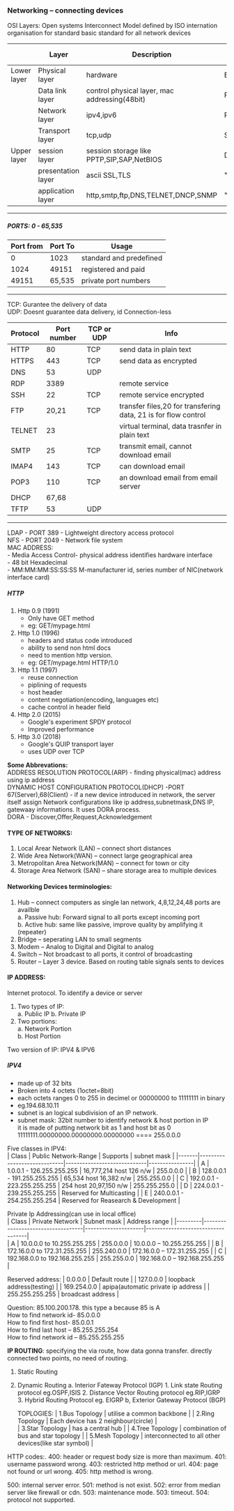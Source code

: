 ### Networking – connecting devices


OSI Layers: Open systems Interconnect Model
    defined by ISO internation organisation  for standard 
    basic standard for all network devices

|                 | Layer              | Description                                   | Data units |  
|-----------------|--------------------|-----------------------------------------------|------------|
| Lower layer     | Physical layer     | hardware                                      | Bits       |
|                 | Data link layer    | control physical layer, mac addressing(48bit) | Frames     |
|                 | Network layer      | ipv4,ipv6                                     | Packets    |
|                 | Transport layer    | tcp,udp                                       | Segments   |
| Upper layer     | session layer      | session storage like PPTP,SIP,SAP,NetBIOS     | Data       |   
|                 | presentation layer | ascii SSL,TLS                                 |   "       	| 
|                 | application layer  | http,smtp,ftp,DNS,TELNET,DNCP,SNMP            |   "        |     

---

##### PORTS:  0 - 65,535

| Port from  | Port To  | Usage                     |  
|------------|----------|---------------------------|  
| 0          | 1023     |  standard and predefined  |  
| 1024       | 49151    |  registered and paid      |  
| 49151      | 65,535   |  private port numbers     |  

---
TCP: Gurantee the delivery of data  
UDP: Doesnt guarantee data delivery, id Connection-less  

| Protocol   | Port number | TCP or UDP | Info |
|------------|-------------|------------|-------|
| HTTP       | 80          | TCP        | send data in plain text|
| HTTPS      | 443         | TCP        | send data as encrypted |
| DNS        | 53          | UDP        |  |
| RDP        | 3389        |            | remote service |
| SSH        | 22          | TCP        | remote service encrypted |
| FTP        | 20,21       | TCP        | transfer files,20 for transfering data, 21 is for flow control |    
| TELNET     | 23          |            | virtual terminal, data trasnfer in plain text |
| SMTP       | 25          | TCP        | transmit email, cannot download email |
| IMAP4      | 143         | TCP        | can download email |
| POP3       | 110         | TCP        | an download email from email server |
| DHCP       | 67,68       |            | |
| TFTP       | 53          | UDP        | |

---

LDAP - PORT 389	- Lightweight directory access protocol  
NFS  - PORT 2049 - Network file system  
MAC ADDRESS:  
    - Media Access Control- physical address identifies hardware interface  
    - 48 bit Hexadecimal  
    - MM:MM:MM:SS:SS:SS    M-manufacturer id, series number of NIC(network interface card)  


##### HTTP  
1. Http 0.9 (1991)  
    - Only have GET method   
    - eg: GET/mypage.html  
2. Http 1.0 (1996)   
    - headers and status code introduced  
    - ability to send non html docs  
    - need to mention http version.   
    - eg: GET/mypage.html HTTP/1.0   
3. Http 1.1 (1997)  
    - reuse connection  
    - piplining of requests  
    - host header  
    - content negotiation(encoding, languages etc)  
    - cache control in header field    
4. Http 2.0 (2015)  
    - Google's experiment SPDY protocol  
    - Improved performance  
5. Http 3.0 (2018) 
    - Google's QUIP transport layer  
    - uses UDP over TCP  



**Some Abbrevations:**   
ADDRESS RESOLUTION PROTOCOL(ARP) - finding physical(mac) address using ip address  
DYNAMIC HOST CONFIGURATION PROTOCOL(DHCP) -PORT 67(Server),68(Client) -  if a new device introduced in network, the server itself assign Network configurations like ip address,subnetmask,DNS IP, gatewaay informations. It uses DORA process.  
DORA - Discover,Offer,Request,Acknowledgement  


#### TYPE OF NETWORKS:
1. Local Arear Network (LAN) – connect short distances   
2. Wide Area Network(WAN) – connect large geographical area  
3. Metropolitan Area Network(MAN) – connect for town or city   
4. Storage Area Network (SAN) – share storage area to multiple devices  

#### Networking Devices terminologies:
1. Hub – connect computers as single lan network, 4,8,12,24,48 ports are availble  
    a. Passive hub: Forward signal to all ports except incoming port  
    b. Active hub: same like passive, improve quality by amplifying it (repeater)  
2. Bridge – seperating LAN to small segments   
3. Modem – Analog to Digital and Digital to analog  
4. Switch – Not broadcast to all ports, it control of broadcasting  
5. Router – Layer 3 device. Based on routing table signals sents to devices  

#### IP ADDRESS:     
Internet protocol. To identify a device or server  
1. Two types of IP:  
    a. Public IP 
    b. Private IP  
2. Two portions:  
    a. Network Portion  
        b. Host Portion  

Two version of IP:  IPV4 & IPV6  
##### IPV4  

- made up of 32 bits   
- Broken into 4 octets  (1octet=8bit)  
- each octets ranges 0 to 255 in decimel or 00000000 to 11111111 in binary  
- eg.194.68.10.11  
- subnet is an logical subdivision of an IP network.   
- subnet mask:     32bit number to identify network & host portion in IP  
    it is made of putting network bit as 1 and host bit as 0     
    11111111.00000000.00000000.00000000 ==== 255.0.0.0  

Five classes in IPV4:  
| Class | Public Network-Range        | Supports                    | subnet mask    |
|-------|-----------------------------|-----------------------------|----------------|
| A     | 1.0.0.1 - 126.255.255.255   | 16,777,214 host  126 n/w    | 255.0.0.0      | 
| B     | 128.0.0.1 - 191.255.255.255 | 65,534 host  16,382 n/w     | 255.255.0.0    |
| C     | 192.0.0.1 - 223.255.255.255 | 254 host  20,97,150 n/w     | 255.255.255.0  |
| D     | 224.0.0.1 - 239.255.255.255 | Reserved for Multicasting                    |
| E     | 240.0.0.1 - 254.255.255.254 | Reserved for Reasearch & Development         |

Private Ip Addressing(can use in local office)  
| Class   | Private Network                   | Subnet mask         | Address range                     |
|---------|-----------------------------------|---------------------|-----------------------------------|    
| A       | 10.0.0.0 to 10.255.255.255        | 255.0.0.0           | 10.0.0.0 – 10.255.255.255         |
| B       | 172.16.0.0 to 172.31.255.255      | 255.240.0.0         | 172.16.0.0 – 172.31.255.255       |
| C       | 192.168.0.0 to 192.168.255.255    | 255.255.0.0         | 192.168.0.0 – 192.168.255.255     |

Reserved address:
| 0.0.0.0             | Default route                           |
| 127.0.0.0           | loopback address(testing)               |
| 169.254.0.0         | apipa(automatic private ip address      |
| 255.255.255.255     | broadcast address                       |

Question: 85.100.200.178.  this type a because 85 is A  
How to find network id-  85.0.0.0  
How to find first host- 85.0.0.1  
How to find last host – 85.255.255.254  
How to find network id – 85.255.255.255  




**IP ROUTING**: specifying the via route, how data gonna transfer.
    			directly connected two points, no need of routing.
1. Static Routing    
2. Dynamic Routing
        a. Interior Fateway Protocol (IGP)
            1. Link state Routing protocol eg.OSPF,ISIS
            2. Distance Vector Routing protocol eg.RIP,IGRP
            3. Hybrid Routing Protocol eg. EIGRP
        b, Exterior Gateway Protocol (BGP)    


    TOPLOGIES:
    | 1.Bus Topology  | utilise a common backbone                                |
    | 2.Ring Topology | Each device has 2 neighbour(circle)                      |    
    | 3.Star Topology | has a central hub                                        |
    | 4.Tree Topology | combination of bus and star topology                     |
    | 5.Mesh Topology | interconnected to all other devices(like star symbol)    |   
 

HTTP codes:. 
400: header or request body size is more than maximum. 
401: username password wrong. 
403: restricted http method or url. 
404: page not found or url wrong. 
405: http method is wrong. 

500: internal server error. 
501: method is not exist. 
502: error from median server like firewall or cdn. 
503: maintenance mode. 
503: timeout. 
504: protocol not supported. 

